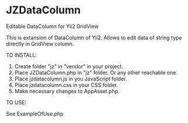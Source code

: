 # JZDataColumn
Editable DataColumn for Yii2 GridView

This is extansion of DataColumn of Yii2.
Allows to edit data of string type directly in GridView column.

TO INSTALL:
1. Create folder "jz" in "vendor" in your project.
2. Place JZDataColumn.php in "jz" folder. Or any other reachable one.
3. Place jzdatacolumn.js in you JavaScript folder.
4. Place jzdatacolumn.css in your CSS folder.
5. Make necessary changes to AppAsset.php.

TO USE:

See ExampleOfUse.php
